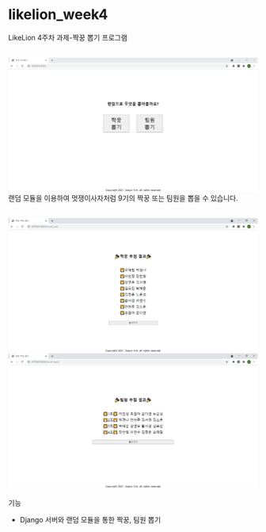 # likelion_week4
LikeLion 4주차 과제-짝꿍 뽑기 프로그램<br><br>

![home](./forREADME/home.png)  
랜덤 모듈을 이용하여 멋쟁이사자처럼 9기의 짝꿍 또는 팀원을 뽑을 수 있습니다.<br><br>

![result_partner](./forREADME/result_partner.png)  
![result_team](./forREADME/result_team.png)  
<br>
기능  

- Django 서버와 랜덤 모듈을 통한 짝꿍, 팀원 뽑기

